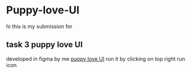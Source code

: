 # Puppy-love-UI
hi this is my submission for 
## task 3 puppy love UI
developed in figma by me
[puppy love UI](https://www.figma.com/file/d4JpMNmyahe4WS8TR9QNsP/Untitled?node-id=0%3A1 "opens in figma")
run it by clicking on top right run icon 
